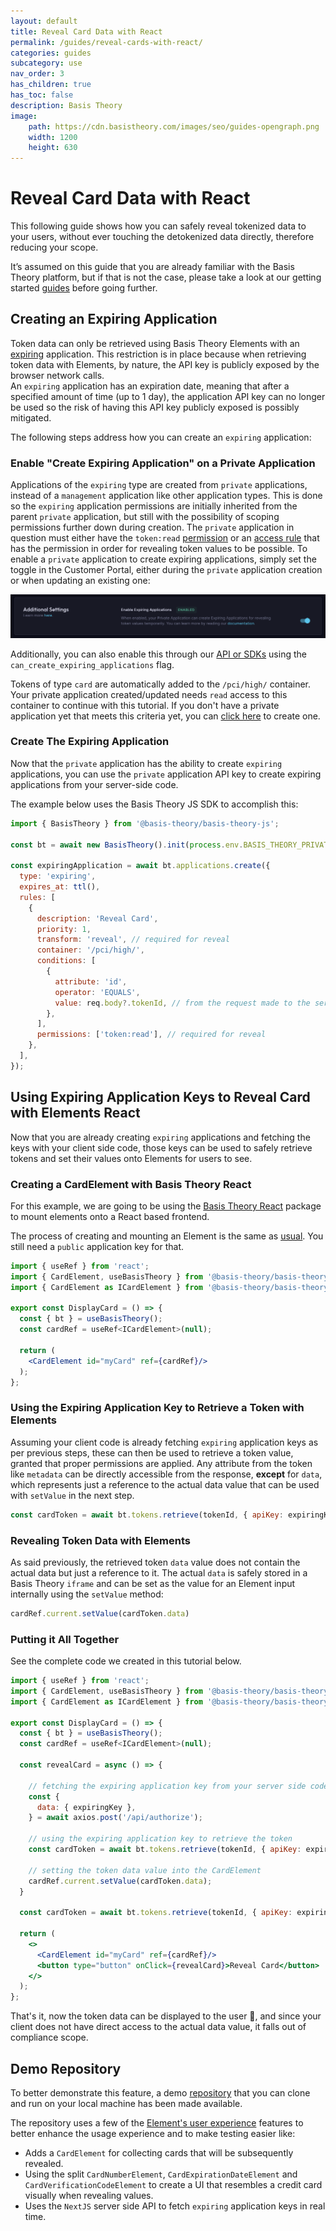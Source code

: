 ```yaml
---
layout: default
title: Reveal Card Data with React
permalink: /guides/reveal-cards-with-react/
categories: guides
subcategory: use
nav_order: 3
has_children: true
has_toc: false
description: Basis Theory
image:
    path: https://cdn.basistheory.com/images/seo/guides-opengraph.png
    width: 1200
    height: 630
---
```

# Reveal Card Data with React

This following guide shows how you can safely reveal tokenized data to your users, without ever touching the detokenized data directly, therefore reducing your scope.  

It’s assumed on this guide that you are already familiar with the Basis Theory platform, but if that is not the case, please take a look at our getting started [guides](https://developers.basistheory.com/getting-started) before going further.

## Creating an Expiring Application

Token data can only be retrieved using Basis Theory Elements with an <a href="https://docs.basistheory.com/#applications-application-types">expiring</a> application. This restriction is in place because when retrieving token data with Elements, by nature, the API key is publicly exposed by the browser network calls.  
An `expiring` application has an expiration date, meaning that after a specified amount of time (up to 1 day), the application API key can no longer be used so the risk of having this API key publicly exposed is possibly mitigated. 

The following steps address how you can create an `expiring` application:

### Enable "Create Expiring Application" on a Private Application

Applications of the `expiring` type are created from `private` applications, instead of a `management` application like other application types. This is done so the `expiring` application permissions are initially inherited from the parent `private` application, but still with the possibility of scoping permissions further down during creation. 
The `private` application in question must either have the `token:read` <a href="https://developers.basistheory.com/concepts/access-controls/#permissions">permission</a> or an [access rule](https://developers.basistheory.com/concepts/access-controls/#what-are-access-rules) that has the permission in order for revealing token values to be possible. 
To enable a `private` application to create expiring applications, simply set the toggle in the Customer Portal, either during the `private` application creation or when updating an existing one: 

![Image of Create Expiring Application toggle in the portal](/assets/images/elements_reveal/enable_expiring_applications.png)

Additionally, you can also enable this through our [API or SDKs](https://docs.basistheory.com/#applications-create-application) using the `can_create_expiring_applications` flag. 

<span class="base-alert warning">
  <span>
    Tokens of type <code>card</code> are automatically added to the <code>/pci/high/</code> container.
    Your private application created/updated needs <code>read</code> access to this container to continue with this tutorial.
    If you don't have a private application yet that meets this criteria yet, you can <a href="https://portal.basistheory.com/applications/create?application_template_id=e6d4c554-6703-4bbb-b351-42cd2ee5cb5a">click here</a> to create one.
  </span>
</span>

### Create The Expiring Application

Now that the `private` application has the ability to create `expiring` applications, you can use the `private` application API key to create expiring applications from your server-side code.

The example below uses the Basis Theory JS SDK to accomplish this:

```jsx
import { BasisTheory } from '@basis-theory/basis-theory-js';

const bt = await new BasisTheory().init(process.env.BASIS_THEORY_PRIVATE_KEY);

const expiringApplication = await bt.applications.create({
  type: 'expiring',
  expires_at: ttl(),
  rules: [
    {
      description: 'Reveal Card',
      priority: 1,
      transform: 'reveal', // required for reveal
      container: '/pci/high/',
      conditions: [
        {
          attribute: 'id',
          operator: 'EQUALS',
          value: req.body?.tokenId, // from the request made to the server-side code
        },
      ],
      permissions: ['token:read'], // required for reveal
    },
  ],
});
```

## Using Expiring Application Keys to Reveal Card with Elements React

Now that you are already creating `expiring` applications and fetching the keys with your client side code, those keys can be used to safely retrieve tokens and set their values onto Elements for users to see. 

### Creating a CardElement with Basis Theory React

For this example, we are going to be using the [Basis Theory React](https://docs.basistheory.com/elements/#react-package) package to mount elements onto a React based frontend. 

The process of creating and mounting an Element is the same as [usual](https://developers.basistheory.com/guides/collect-cards-with-elements-react/). You still need a `public` application key for that.

```jsx
import { useRef } from 'react';
import { CardElement, useBasisTheory } from '@basis-theory/basis-theory-react';
import { CardElement as ICardElement } from '@basis-theory/basis-theory-js/types/elements';

export const DisplayCard = () => {
  const { bt } = useBasisTheory();
  const cardRef = useRef<ICardElement>(null);

  return (
    <CardElement id="myCard" ref={cardRef}/>
  );
};
```

### Using the Expiring Application Key to Retrieve a Token with Elements

Assuming your client code is already fetching `expiring` application keys as per previous steps, these can then be used to retrieve a token value, granted that proper permissions are applied. 
Any attribute from the token like `metadata` can be directly accessible from the response, <strong>except</strong> for `data`, which represents just a reference to the actual data value that can be used with `setValue` in the next step.

```jsx
const cardToken = await bt.tokens.retrieve(tokenId, { apiKey: expiringKey });
```

### Revealing Token Data with Elements

As said previously, the retrieved token `data` value does not contain the actual data but just a reference to it. The actual `data` is safely stored in a Basis Theory `iframe` and can be set as the value for an Element input internally using the `setValue` method:

```jsx
cardRef.current.setValue(cardToken.data)
```

### Putting it All Together

See the complete code we created in this tutorial below. 

```jsx
import { useRef } from 'react';
import { CardElement, useBasisTheory } from '@basis-theory/basis-theory-react';
import { CardElement as ICardElement } from '@basis-theory/basis-theory-js/types/elements';

export const DisplayCard = () => {
  const { bt } = useBasisTheory();
  const cardRef = useRef<ICardElement>(null);

  const revealCard = async () => {

    // fetching the expiring application key from your server side code
    const {
      data: { expiringKey },
    } = await axios.post('/api/authorize');

    // using the expiring application key to retrieve the token
    const cardToken = await bt.tokens.retrieve(tokenId, { apiKey: expiringKey });

    // setting the token data value into the CardElement
    cardRef.current.setValue(cardToken.data); 
  }

  const cardToken = await bt.tokens.retrieve(tokenId, { apiKey: expiringKey });

  return (
    <>
      <CardElement id="myCard" ref={cardRef}/>
      <button type="button" onClick={revealCard}>Reveal Card</button>
    </>
  );
};
```

That's it, now the token data can be displayed to the user 🎉, and since your client does not have direct access to the actual data value, it falls out of compliance scope.

## Demo Repository

To better demonstrate this feature, a demo [repository](https://github.com/Basis-Theory-Labs/display-card-example) that you can clone and run on your local machine has been made available.

The repository uses a few of the [Element's user experience](https://docs.basistheory.com/elements/#introduction) features to better enhance the usage experience and to make testing easier like:
- Adds a `CardElement` for collecting cards that will be subsequently revealed. 
- Using the split `CardNumberElement`, `CardExpirationDateElement` and `CardVerificationCodeElement` to create a UI that resembles a credit card visually when revealing values.
- Uses the `NextJS` server side API to fetch `expiring` application keys in real time. 
